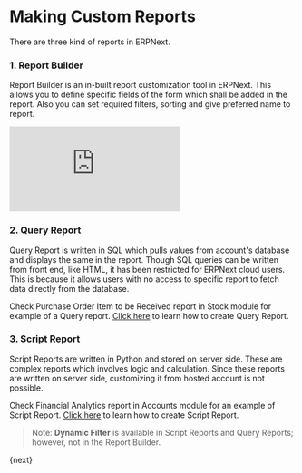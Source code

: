 <!-- add-breadcrumbs -->
# Making Custom Reports

There are three kind of reports in ERPNext.

### 1. Report Builder

Report Builder is an in-built report customization tool in ERPNext. This allows you to define specific fields of the form which shall be added in the report. Also you can set required filters, sorting and give preferred name to report.

<div class="embed-container">
    <iframe src="https://www.youtube.com/embed/TxJGUNarcQs?rel=0" frameborder="0" allow="autoplay; encrypted-media" allowfullscreen>
    </iframe>
</div>

### 2. Query Report

Query Report is written in SQL which pulls values from account's database and displays the same in the report. Though SQL queries can be written from front end, like HTML, it has been restricted for ERPNext cloud users. This is because it allows users with no access to specific report to fetch data directly from the database.

Check Purchase Order Item to be Received report in Stock module for example of a Query report. [Click here](https://frappe.io/docs/v13/user/en/guides/reports-and-printing/how-to-make-query-report.html) to learn how to create Query Report.

### 3. Script Report

Script Reports are written in Python and stored on server side. These are complex reports which involves logic and calculation. Since these reports are written on server side, customizing it from hosted account is not possible.

Check Financial Analytics report in Accounts module for an example of Script Report. [Click here](https://frappe.io/docs/v13/user/en/guides/reports-and-printing/how-to-make-script-reports.html) to learn how to create Script Report.

> Note: **Dynamic Filter** is available in Script Reports and Query Reports; however, not in the Report Builder.

{next}

<!-- markdown -->
